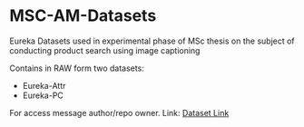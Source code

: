 # MSC-AM-Datasets
Eureka Datasets used in experimental phase of MSc thesis on the subject of conducting product search using image captioning

Contains in RAW form two datasets:
- Eureka-Attr
- Eureka-PC

For access message author/repo owner.
Link: [Dataset Link](https://drive.google.com/file/d/1rMq3YkJMZHKRZW1rfUpd3yAtMrH0jcYh/view?usp=sharing)
